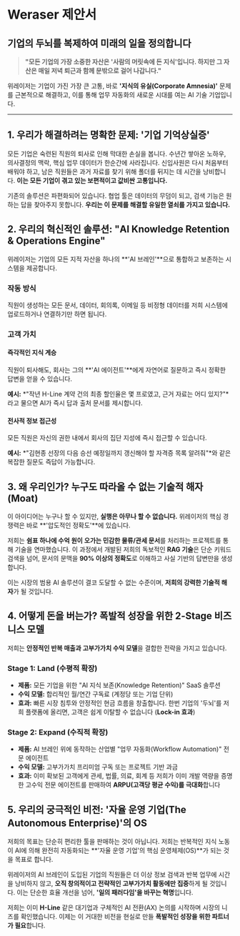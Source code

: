 # Weraser 제안서
## 기업의 두뇌를 복제하여 미래의 일을 정의합니다

> **"모든 기업의 가장 소중한 자산은 '사람의 머릿속에 든 지식'입니다. 하지만 그 자산은 매일 저녁 퇴근과 함께 문밖으로 걸어 나갑니다."**

위레이저는 기업이 가진 가장 큰 고통, 바로 **'지식의 유실(Corporate Amnesia)'** 문제를 근본적으로 해결하고, 이를 통해 업무 자동화의 새로운 시대를 여는 AI 기술 기업입니다.

---

## 1. 우리가 해결하려는 명확한 문제: '기업 기억상실증'

모든 기업은 숙련된 직원의 퇴사로 인해 막대한 손실을 봅니다. 수년간 쌓아온 노하우, 의사결정의 맥락, 핵심 업무 데이터가 한순간에 사라집니다. 신입사원은 다시 처음부터 배워야 하고, 남은 직원들은 과거 자료를 찾기 위해 폴더를 뒤지는 데 시간을 낭비합니다. **이는 모든 기업이 겪고 있는 보편적이고 값비싼 고통입니다.**

기존의 솔루션은 파편화되어 있습니다. 협업 툴은 데이터의 무덤이 되고, 검색 기능은 원하는 답을 찾아주지 못합니다. **우리는 이 문제를 해결할 유일한 열쇠를 가지고 있습니다.**

## 2. 우리의 혁신적인 솔루션: "AI Knowledge Retention & Operations Engine"

위레이저는 기업의 모든 지적 자산을 하나의 **'AI 브레인'**으로 통합하고 보존하는 시스템을 제공합니다.

### 작동 방식
직원이 생성하는 모든 문서, 데이터, 회의록, 이메일 등 비정형 데이터를 저희 시스템에 업로드하거나 연결하기만 하면 됩니다.

### 고객 가치

#### 즉각적인 지식 계승
직원이 퇴사해도, 회사는 그의 **'AI 에이전트'**에게 자연어로 질문하고 즉시 정확한 답변을 얻을 수 있습니다. 

**예시:** *"작년 H-Line 계약 건의 최종 할인율은 몇 프로였고, 근거 자료는 어디 있지?"*라고 물으면 AI가 즉시 답과 출처 문서를 제시합니다.

#### 전사적 정보 접근성
모든 직원은 자신의 권한 내에서 회사의 집단 지성에 즉시 접근할 수 있습니다. 

**예시:** *"김현종 선장의 다음 승선 예정일까지 갱신해야 할 자격증 목록 알려줘"*와 같은 복잡한 질문도 즉답이 가능합니다.

## 3. 왜 우리인가? 누구도 따라올 수 없는 기술적 해자(Moat)

이 아이디어는 누구나 할 수 있지만, **실행은 아무나 할 수 없습니다.** 위레이저의 핵심 경쟁력은 바로 **'압도적인 정확도'**에 있습니다.

저희는 **쉼표 하나에 수억 원이 오가는 민감한 물류/관세 문서**를 처리하는 프로젝트를 통해 기술을 연마했습니다. 이 과정에서 개발된 저희의 독보적인 **RAG 기술**은 단순 키워드 검색을 넘어, 문서의 문맥을 **90% 이상의 정확도**로 이해하고 사실 기반의 답변만을 생성합니다. 

이는 시장의 범용 AI 솔루션이 결코 도달할 수 없는 수준이며, **저희의 강력한 기술적 해자**가 될 것입니다.

## 4. 어떻게 돈을 버는가? 폭발적 성장을 위한 2-Stage 비즈니스 모델

저희는 **안정적인 반복 매출과 고부가가치 수익 모델**을 결합한 전략을 가지고 있습니다.

### Stage 1: Land (수평적 확장)
- **제품:** 모든 기업을 위한 "AI 지식 보존(Knowledge Retention)" SaaS 솔루션
- **수익 모델:** 합리적인 월/연간 구독료 (계정당 또는 기업 단위)
- **효과:** 빠른 시장 침투와 안정적인 현금 흐름을 창출합니다. 한번 기업의 '두뇌'를 저희 플랫폼에 올리면, 고객은 쉽게 이탈할 수 없습니다 (**Lock-in 효과**)

### Stage 2: Expand (수직적 확장)
- **제품:** AI 브레인 위에 동작하는 산업별 "업무 자동화(Workflow Automation)" 전문 에이전트
- **수익 모델:** 고부가가치 프리미엄 구독 또는 프로젝트 기반 과금
- **효과:** 이미 확보된 고객에게 관세, 법률, 의료, 회계 등 저희가 이미 개발 역량을 증명한 고수익 전문 에이전트를 판매하여 **ARPU(고객당 평균 수익)를 극대화**합니다

## 5. 우리의 궁극적인 비전: '자율 운영 기업(The Autonomous Enterprise)'의 OS

저희의 목표는 단순히 편리한 툴을 판매하는 것이 아닙니다. 저희는 반복적인 지식 노동이 AI에 의해 완전히 자동화되는 **'자율 운영 기업'의 핵심 운영체제(OS)**가 되는 것을 목표로 합니다.

위레이저의 AI 브레인이 도입된 기업의 직원들은 더 이상 정보 검색과 반복 업무에 시간을 낭비하지 않고, **오직 창의적이고 전략적인 고부가가치 활동에만 집중**하게 될 것입니다. 이는 단순한 효율 개선을 넘어, **'일의 패러다임'을 바꾸는 혁명**입니다.

저희는 이미 **H-Line** 같은 대기업과 구체적인 AI 전환(AX) 논의를 시작하며 시장의 니즈를 확인했습니다. 이제는 이 거대한 비전을 현실로 만들 **폭발적인 성장을 위한 파트너가 필요**합니다.
